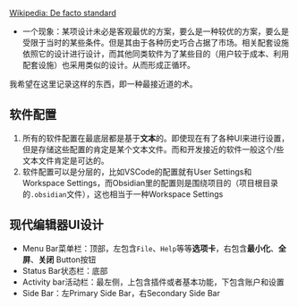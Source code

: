 [Wikipedia: De facto standard](https://en.wikipedia.org/wiki/De_facto_standard)

+ 一个现象：某项设计未必是客观最优的方案，要么是一种较优的方案，要么是受限于当时的某些条件。但是其由于各种历史巧合占据了市场。相关配套设施依照它的设计进行设计，而其他同类软件为了某些目的（用户较于成本、利用配套设施）也采用类似的设计。从而形成正循环。

我希望在这里记录这样的东西，即一种最接近道的术。

## 软件配置

1. 所有的软件配置在最底层都是基于**文本**的。即使现在有了各种UI来进行设置，但是存储这些配置的肯定是某个文本文件。而和开发接近的软件一般这个/些文本文件肯定是可达的。
2. 软件配置可以是分层的，比如VSCode的配置就有User Settings和Workspace Settings，而Obsidian里的配置则是围绕项目的（项目根目录的`.obsidian`文件），这也相当于一种Workspace Settings

## 现代编辑器UI设计

+ Menu Bar菜单栏：顶部，左包含`File`、`Help`等等**选项卡**，右包含**最小化**、**全屏**、**关闭** Button按钮
+ Status Bar状态栏：底部
+ Activity bar活动栏：最左侧，上包含插件或者基本功能，下包含账户和设置
+ Side Bar：左Primary Side Bar，右Secondary Side Bar

